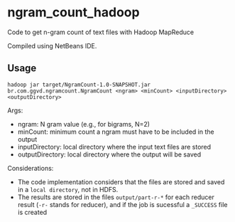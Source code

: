 # ngram_count_hadoop
Code to get n-gram count of text files with Hadoop MapReduce

Compiled using NetBeans IDE.

## Usage
`hadoop jar target/NgramCount-1.0-SNAPSHOT.jar br.com.ggvd.ngramcount.NgramCount <ngram> <minCount> <inputDirectory> <outputDirectory>`

Args: 
- ngram: N gram value (e.g., for bigrams, N=2)
- minCount: minimum count a ngram must have to be included in the output
- inputDirectory: local directory where the input text files are stored
- outputDirectory: local directory where the output will be saved

Considerations:
- The code implementation considers that the files are stored and saved in a `local directory`, not in HDFS.
- The results are stored in the files `output/part-r-*` for each reducer result (`-r-` stands for reducer), and if the job is sucessful a `_SUCCESS` file is created
